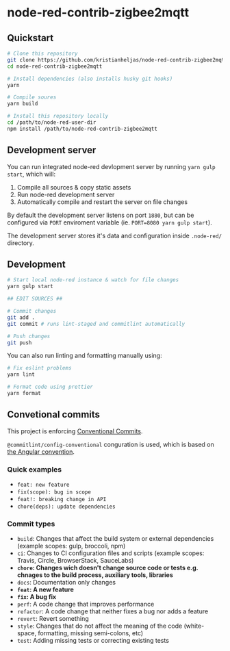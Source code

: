 # node-red-contrib-zigbee2mqtt

## Quickstart

```sh
# Clone this repository
git clone https://github.com/kristianheljas/node-red-contrib-zigbee2mqtt
cd node-red-contrib-zigbee2mqtt

# Install dependencies (also installs husky git hooks)
yarn

# Compile soures
yarn build

# Install this repository locally
cd /path/to/node-red-user-dir
npm install /path/to/node-red-contrib-zigbee2mqtt
```

## Development server

You can run integrated node-red devlopment server by running `yarn gulp start`, which will:

1. Compile all sources & copy static assets
2. Run node-red development server
3. Automatically compile and restart the server on file changes

By default the development server listens on port `1880`, but can be configured via `PORT` enviroment variable (ie. `PORT=8080 yarn gulp start`).

The development server stores it's data and configuration inside `.node-red/` directory.

## Development

```sh
# Start local node-red instance & watch for file changes
yarn gulp start

## EDIT SOURCES ##

# Commit changes
git add .
git commit # runs lint-staged and commitlint automatically

# Push changes
git push
```

You can also run linting and formatting manually using:

```sh
# Fix eslint problems
yarn lint

# Format code using prettier
yarn format
```

## Convetional commits

This project is enforcing [Conventional Commits](https://www.conventionalcommits.org/en/).

`@commitlint/config-conventional` conguration is used, which is based on [the Angular convention](https://github.com/angular/angular/blob/22b96b9/CONTRIBUTING.md#-commit-message-guidelines).

### Quick examples

- `feat: new feature`
- `fix(scope): bug in scope`
- `feat!: breaking change in API`
- `chore(deps): update dependencies`

### Commit types

- `build`: Changes that affect the build system or external dependencies (example scopes: gulp, broccoli, npm)
- `ci`: Changes to CI configuration files and scripts (example scopes: Travis, Circle, BrowserStack, SauceLabs)
- **`chore`: Changes wich doesn't change source code or tests e.g. chnages to the build process, auxiliary tools, libraries**
- `docs`: Documentation only changes
- **`feat`: A new feature**
- **`fix`: A bug fix**
- `perf`: A code change that improves performance
- `refactor`: A code change that neither fixes a bug nor adds a feature
- `revert`: Revert something
- `style`: Changes that do not affect the meaning of the code (white-space, formatting, missing semi-colons, etc)
- `test`: Adding missing tests or correcting existing tests
